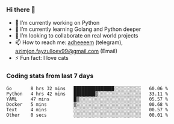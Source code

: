 ### Hi there 👋

<!--
**adheeeem/adheeeem** is a ✨ _special_ ✨ repository because its `README.md` (this file) appears on your GitHub profile.

Here are some ideas to get you started:
-->
- 🔭 I’m currently working on Python
- 🌱 I’m currently learning Golang and Python deeper
- 👯 I’m looking to collaborate on real world projects
- 📫 How to reach me: [adheeeem](https://t.me/adheeeem) (telegram), azimjon.fayzulloev99@gmail.com (Email)
- ⚡ Fun fact: I love cats 


### Coding stats from last 7 days
<!--START_SECTION:waka-->

```text
Go       8 hrs 32 mins   ███████████████░░░░░░░░░░   60.06 %
Python   4 hrs 42 mins   ████████▒░░░░░░░░░░░░░░░░   33.11 %
YAML     47 mins         █▒░░░░░░░░░░░░░░░░░░░░░░░   05.57 %
Docker   5 mins          ▒░░░░░░░░░░░░░░░░░░░░░░░░   00.68 %
Text     4 mins          ░░░░░░░░░░░░░░░░░░░░░░░░░   00.57 %
Other    0 secs          ░░░░░░░░░░░░░░░░░░░░░░░░░   00.01 %
```

<!--END_SECTION:waka-->
